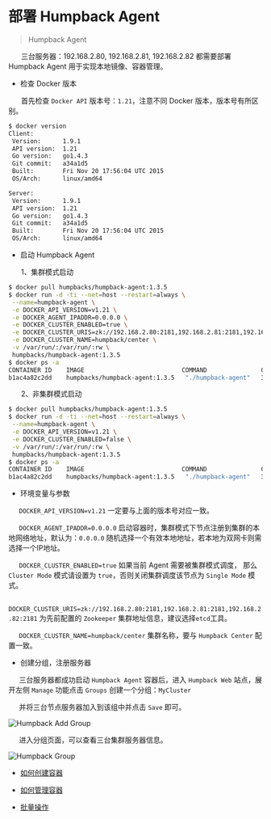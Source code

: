 # 部署 Humpback Agent 

> Humpback Agent 

&ensp;&ensp;&ensp; 三台服务器：192.168.2.80, 192.168.2.81, 192.168.2.82 都需要部署 Humpback Agent 用于实现本地镜像、容器管理。

- 检查 Docker 版本

&ensp;&ensp;&ensp; 首先检查 `Docker API` 版本号：`1.21`，注意不同 Docker 版本，版本号有所区别。

```bash
$ docker version
Client:
 Version:      1.9.1
 API version:  1.21
 Go version:   go1.4.3
 Git commit:   a34a1d5
 Built:        Fri Nov 20 17:56:04 UTC 2015
 OS/Arch:      linux/amd64

Server:
 Version:      1.9.1
 API version:  1.21
 Go version:   go1.4.3
 Git commit:   a34a1d5
 Built:        Fri Nov 20 17:56:04 UTC 2015
 OS/Arch:      linux/amd64
```

- 启动 Humpback Agent

&ensp;&ensp;&ensp; 1、集群模式启动
```bash 
$ docker pull humpbacks/humpback-agent:1.3.5
$ docker run -d -ti --net=host --restart=always \
 --name=humpback-agent \
 -e DOCKER_API_VERSION=v1.21 \
 -e DOCKER_AGENT_IPADDR=0.0.0.0 \
 -e DOCKER_CLUSTER_ENABLED=true \
 -e DOCKER_CLUSTER_URIS=zk://192.168.2.80:2181,192.168.2.81:2181,192.168.2.82:2181 \
 -e DOCKER_CLUSTER_NAME=humpback/center \
 -v /var/run/:/var/run/:rw \
 humpbacks/humpback-agent:1.3.5
$ docker ps -a
CONTAINER ID    IMAGE                           COMMAND               CREATED        STATUS         PORTS         NAMES
b1ac4a82c2dd    humpbacks/humpback-agent:1.3.5   "./humpback-agent"   3 minutes ago  20 seconds ago               humpback-agent
```
&ensp;&ensp;&ensp; 2、非集群模式启动
```bash 
$ docker pull humpbacks/humpback-agent:1.3.5
$ docker run -d -ti --net=host --restart=always \
 --name=humpback-agent \
 -e DOCKER_API_VERSION=v1.21 \
 -e DOCKER_CLUSTER_ENABLED=false \
 -v /var/run/:/var/run/:rw \
 humpbacks/humpback-agent:1.3.5
$ docker ps -a
CONTAINER ID    IMAGE                           COMMAND               CREATED        STATUS         PORTS         NAMES
b1ac4a82c2dd    humpbacks/humpback-agent:1.3.5   "./humpback-agent"   3 minutes ago  20 seconds ago               humpback-agent
```

- 环境变量与参数

&ensp;&ensp;&ensp;`DOCKER_API_VERSION=v1.21` 一定要与上面的版本号对应一致。   

&ensp;&ensp;&ensp;`DOCKER_AGENT_IPADDR=0.0.0.0` 启动容器时，集群模式下节点注册到集群的本地网络地址，默认为：`0.0.0.0` 随机选择一个有效本地地址，若本地为双网卡则需选择一个IP地址。   

&ensp;&ensp;&ensp;`DOCKER_CLUSTER_ENABLED=true` 如果当前 Agent 需要被集群模式调度， 那么 `Cluster Mode` 模式请设置为 `true`，否则关闭集群调度该节点为 `Single Mode` 模式。   

&ensp;&ensp;&ensp;`DOCKER_CLUSTER_URIS=zk://192.168.2.80:2181,192.168.2.81:2181,192.168.2.82:2181` 为先前配置的 `Zookeeper` 集群地址信息，建议选择`etcd`工具。   

&ensp;&ensp;&ensp;`DOCKER_CLUSTER_NAME=humpback/center` 集群名称，要与 `Humpback Center` 配置一致。

- 创建分组，注册服务器

&ensp;&ensp;&ensp;三台服务器都成功启动 `Humpback Agent` 容器后，进入 `Humpback Web` 站点，展开左侧 `Manage` 功能点击 `Groups` 创建一个分组：`MyCluster`   

&ensp;&ensp;&ensp;并将三台节点服务器加入到该组中并点击 `Save` 即可。

![Humpback Add Group](../_media/humpbackadd-group.png)

&ensp;&ensp;&ensp;进入分组页面，可以查看三台集群服务器信息。

![Humpback Group](../_media/humpback-group.png)

- [如何创建容器](zh-cn/single-create-container.md)

- [如何管理容器](zh-cn/single-manage-container.md)

- [批量操作](zh-cn/single-batch-operate.md)
